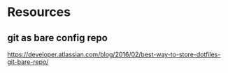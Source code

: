 # Resources

## git as bare config repo
https://developer.atlassian.com/blog/2016/02/best-way-to-store-dotfiles-git-bare-repo/
